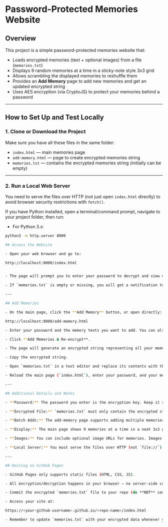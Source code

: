 # Password-Protected Memories Website

## Overview

This project is a simple password-protected memories website that:

- Loads encrypted memories (text + optional images) from a file (`memories.txt`)
- Displays 9 random memories at a time in a sticky-note style 3x3 grid
- Allows scrambling the displayed memories to reshuffle them
- Provides an **Add Memory** page to add new memories and get an updated encrypted string
- Uses AES encryption (via CryptoJS) to protect your memories behind a password

---

## How to Set Up and Test Locally

### 1. Clone or Download the Project

Make sure you have all these files in the same folder:

- `index.html` — main memories page
- `add-memory.html` — page to create encrypted memories string
- `memories.txt` — contains the encrypted memories string (initially can be empty)

---

### 2. Run a Local Web Server

You need to serve the files over HTTP (not just open `index.html` directly) to avoid browser security restrictions with `fetch()`.

If you have Python installed, open a terminal/command prompt, navigate to your project folder, then run:

- For Python 3.x:

```bash
python3 -m http.server 8000

## Access the Website

- Open your web browser and go to:

http://localhost:8000/index.html


- The page will prompt you to enter your password to decrypt and view memories.

- If `memories.txt` is empty or missing, you will get a notification to add some memories.

---

## Add Memories

- On the main page, click the **Add Memory** button, or open directly:

http://localhost:8000/add-memory.html

- Enter your password and the memory texts you want to add. You can also optionally add image URLs per memory.

- Click **Add Memories & Re-encrypt**.

- The page will generate an encrypted string representing all your memories.

- Copy the encrypted string.

- Open `memories.txt` in a text editor and replace its contents with the copied encrypted string. Save the file.

- Reload the main page (`index.html`), enter your password, and your memories should display.

---

## Additional Details and Notes

- **Password:** The password you enter is the encryption key. Keep it safe and consistent, or you won’t be able to decrypt your memories.

- **Encrypted File:** `memories.txt` must only contain the encrypted string — no extra spaces or blank lines.

- **Batch Adds:** The add-memory page supports adding multiple memories at once.

- **Display:** The main page shows 9 memories at a time in a neat 3x3 grid. You can shuffle (“Scramble Memories”) to see different memories if you have more than 9.

- **Images:** You can include optional image URLs for memories. Images show below the text and can be clicked for a larger view.

- **Local Server:** You must serve the files over HTTP (not `file://`) because browser security blocks `fetch()` from local files.

---

## Hosting on GitHub Pages

- GitHub Pages only supports static files (HTML, CSS, JS).

- All encryption/decryption happens in your browser — no server-side code.

- Commit the encrypted `memories.txt` file to your repo (do **NOT** commit or share your password).

- Access your site at:

https://<your-github-username>.github.io/<repo-name>/index.html

- Remember to update `memories.txt` with your encrypted data whenever you add memories.
```
